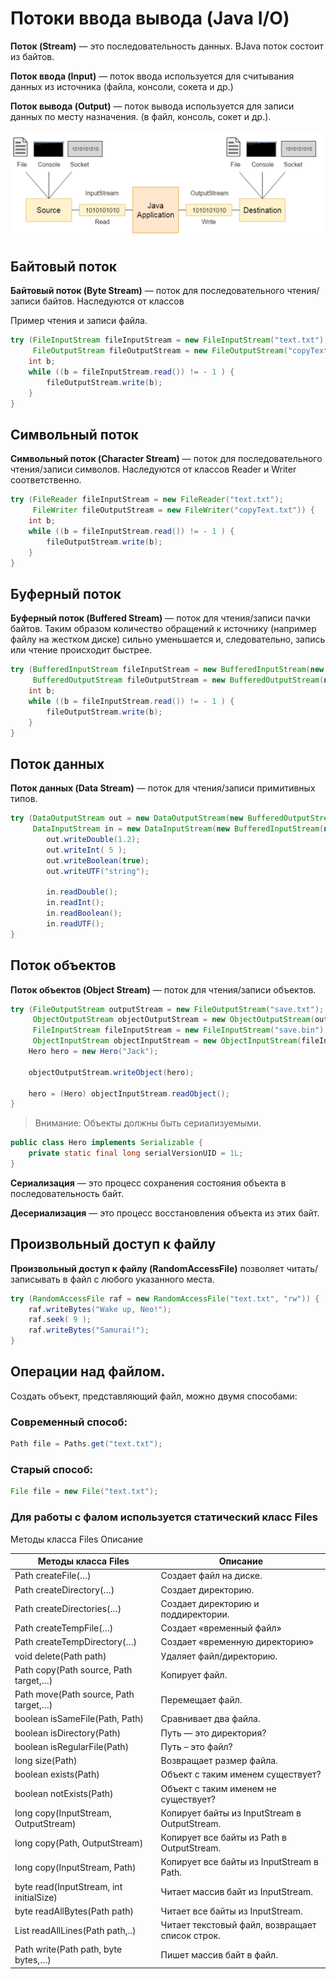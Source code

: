 # Потоки ввода вывода (Java I/O)

**Поток (Stream)** — это последовательность данных. ВJava поток состоит из байтов.

**Поток ввода (Input)** — поток ввода используется для считывания данных из источника (файла, консоли, сокета и др.)

**Поток вывода (Output)** — поток вывода используется для записи данных по месту назначения. (в файл, консоль,
сокет и др.).

![img.png](resource/img.png)

## Байтовый поток

**Байтовый поток (Byte Stream)** — поток для последовательного чтения/записи байтов. Наследуются от классов

Пример чтения и записи файла.

```java
try (FileInputStream fileInputStream = new FileInputStream("text.txt");
     FileOutputStream fileOutputStream = new FileOutputStream("copyText.txt")) {
    int b;
    while ((b = fileInputStream.read()) != - 1 ) {
        fileOutputStream.write(b);
    }
}
```

## Символьный поток

**Символьный поток (Character Stream)** — поток для последовательного чтения/записи символов. Наследуются от
классов Reader и Writer соответственно.

```java
try (FileReader fileInputStream = new FileReader("text.txt");
     FileWriter fileOutputStream = new FileWriter("copyText.txt")) {
    int b;
    while ((b = fileInputStream.read()) != - 1 ) {
        fileOutputStream.write(b);
    }
}
```

## Буферный поток

**Буферный поток (Buffered Stream)** — поток для чтения/записи пачки байтов. Таким образом количество обращений
к источнику (например файлу на жестком диске) сильно уменьшается и, следовательно, запись или чтение
происходит быстрее.

```java
try (BufferedInputStream fileInputStream = new BufferedInputStream(new FileInputStream("text.txt"));
     BufferedOutputStream fileOutputStream = new BufferedOutputStream(new FileOutputStream("copy- Text.txt"))) {
    int b;
    while ((b = fileInputStream.read()) != - 1 ) {
        fileOutputStream.write(b);
    }
}
```

## Поток данных

**Поток данных (Data Stream)** — поток для чтения/записи примитивных типов.

```java
try (DataOutputStream out = new DataOutputStream(new BufferedOutputStream(new FileOutputStream(dataFile)));
     DataInputStream in = new DataInputStream(new BufferedInputStream(new FileInputStream(dataFile)))) {
        out.writeDouble(1.2);
        out.writeInt( 5 );
        out.writeBoolean(true);
        out.writeUTF("string");

        in.readDouble();
        in.readInt();
        in.readBoolean();
        in.readUTF();
}
```
## Поток объектов

**Поток объектов (Object Stream)** — поток для чтения/записи объектов.

```java
try (FileOutputStream outputStream = new FileOutputStream("save.txt");
     ObjectOutputStream objectOutputStream = new ObjectOutputStream(outputStream);
     FileInputStream fileInputStream = new FileInputStream("save.bin");
     ObjectInputStream objectInputStream = new ObjectInputStream(fileInputStream)) {
    Hero hero = new Hero("Jack");

    objectOutputStream.writeObject(hero);

    hero = (Hero) objectInputStream.readObject();
}
```
> Внимание: Объекты должны быть сериализуемыми.

```java
public class Hero implements Serializable {
    private static final long serialVersionUID = 1L;
}
```
**Сериализация** — это процесс сохранения состояния объекта в последовательность байт.

**Десериализация** — это процесс восстановления объекта из этих байт.

## Произвольный доступ к файлу

**Произвольный доступ к файлу (RandomAccessFile)** позволяет читать/записывать в файл с любого указанного места.

```java
try (RandomAccessFile raf = new RandomAccessFile("text.txt", "rw")) {
    raf.writeBytes("Wake up, Neo!");
    raf.seek( 9 );
    raf.writeBytes("Samurai!");
}
```
## Операции над файлом.

Создать объект, представляющий файл, можно двумя способами:

### Современный способ:

```java
Path file = Paths.get("text.txt");
```
### Старый способ:

```java
File file = new File("text.txt");
```
### Для работы с фалом используется статический класс Files

Методы класса Files Описание

| Методы класса Files                     | Описание                                        |
|-----------------------------------------|-------------------------------------------------|
| Path createFile(…)                      | Создает файл на диске.                          |
| Path createDirectory(…)                 | Создает директорию.                             |
| Path createDirectories(…)               | Создает директорию и поддиректории.             |
| Path createTempFile(…)                  | Создает «временный файл»                        |
| Path createTempDirectory(…)             | Создает «временную директорию»                  |
| void delete(Path path)                  | Удаляет файл/директорию.                        |
| Path copy(Path source, Path target,…)   | Копирует файл.                                  |
| Path move(Path source, Path target,…)   | Перемещает файл.                                |
| boolean isSameFile(Path, Path)          | Сравнивает два файла.                           |
| boolean isDirectory(Path)               | Путь — это директория?                          |
| boolean isRegularFile(Path)             | Путь – это файл?                                |
| long size(Path)                         | Возвращает размер файла.                        |
| boolean exists(Path)                    | Объект с таким именем существует?               |
| boolean notExists(Path)                 | Объект с таким именем не существует?            |
| long copy(InputStream, OutputStream)    | Копирует байты из InputStream в OutputStream.   |
| long copy(Path, OutputStream)           | Копирует все байты из Path в OutputStream.      |
| long copy(InputStream, Path)            | Копирует все байты из InputStream в Path.       |
| byte read(InputStream, int initialSize) | Читает массив байт из InputStream.              |
| byte readAllBytes(Path path)            | Читает все байты из InputStream.                |
| List<String> readAllLines(Path path,..) | Читает текстовый файл, возвращает список строк. |
| Path write(Path path, byte bytes,…)     | Пишет массив байт в файл.                       |
